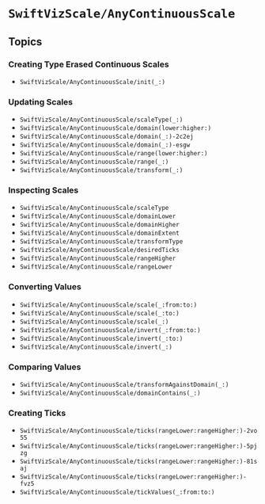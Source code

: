 # ``SwiftVizScale/AnyContinuousScale``

## Topics

### Creating Type Erased Continuous Scales

- ``SwiftVizScale/AnyContinuousScale/init(_:)``

### Updating Scales

- ``SwiftVizScale/AnyContinuousScale/scaleType(_:)``
- ``SwiftVizScale/AnyContinuousScale/domain(lower:higher:)``
- ``SwiftVizScale/AnyContinuousScale/domain(_:)-2c2ej``
- ``SwiftVizScale/AnyContinuousScale/domain(_:)-esgw``
- ``SwiftVizScale/AnyContinuousScale/range(lower:higher:)``
- ``SwiftVizScale/AnyContinuousScale/range(_:)``
- ``SwiftVizScale/AnyContinuousScale/transform(_:)``

### Inspecting Scales

- ``SwiftVizScale/AnyContinuousScale/scaleType``
- ``SwiftVizScale/AnyContinuousScale/domainLower``
- ``SwiftVizScale/AnyContinuousScale/domainHigher``
- ``SwiftVizScale/AnyContinuousScale/domainExtent``
- ``SwiftVizScale/AnyContinuousScale/transformType``
- ``SwiftVizScale/AnyContinuousScale/desiredTicks``
- ``SwiftVizScale/AnyContinuousScale/rangeHigher``
- ``SwiftVizScale/AnyContinuousScale/rangeLower``

### Converting Values

- ``SwiftVizScale/AnyContinuousScale/scale(_:from:to:)``
- ``SwiftVizScale/AnyContinuousScale/scale(_:to:)``
- ``SwiftVizScale/AnyContinuousScale/scale(_:)``
- ``SwiftVizScale/AnyContinuousScale/invert(_:from:to:)``
- ``SwiftVizScale/AnyContinuousScale/invert(_:to:)``
- ``SwiftVizScale/AnyContinuousScale/invert(_:)``

### Comparing Values

- ``SwiftVizScale/AnyContinuousScale/transformAgainstDomain(_:)``
- ``SwiftVizScale/AnyContinuousScale/domainContains(_:)``

### Creating Ticks

- ``SwiftVizScale/AnyContinuousScale/ticks(rangeLower:rangeHigher:)-2vo55``
- ``SwiftVizScale/AnyContinuousScale/ticks(rangeLower:rangeHigher:)-5pjzg``
- ``SwiftVizScale/AnyContinuousScale/ticks(rangeLower:rangeHigher:)-81saj``
- ``SwiftVizScale/AnyContinuousScale/ticks(rangeLower:rangeHigher:)-fvz5``
- ``SwiftVizScale/AnyContinuousScale/tickValues(_:from:to:)``

